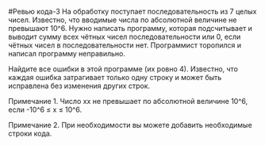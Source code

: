 #Ревью кода-3
На обработку поступает последовательность из 7 целых чисел. Известно, что вводимые числа по абсолютной величине не 
превышают 10^6. Нужно написать программу, которая подсчитывает и выводит сумму всех чётных чисел последовательности 
или 0, если чётных чисел в последовательности нет. Программист торопился и написал программу неправильно.

Найдите все ошибки в этой программе (их ровно 4). Известно, что каждая ошибка затрагивает только одну строку и может 
быть исправлена без изменения других строк.

Примечание 1. Число xx не превышает по абсолютной величине 10^6, если -10^6 ≤ x ≤ 10^6.

Примечание 2. При необходимости вы можете добавить необходимые строки кода.